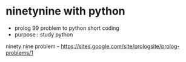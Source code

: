 ninetynine with python
==========

* prolog 99 problem to python short coding
* purpose : study python

ninety nine problem - https://sites.google.com/site/prologsite/prolog-problems/1

